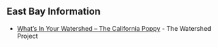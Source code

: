 ## East Bay Information

- [What’s In Your Watershed – The California Poppy](https://thewatershedproject.org/whats-in-your-watershed-the-california-poppy/) - The Watershed Project
